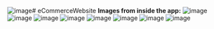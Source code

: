 ![image](https://github.com/user-attachments/assets/7d0c05e1-e19a-4991-81ad-8f5198df6256)# eCommerceWebsite
**Images from inside the app:**
![image](https://github.com/user-attachments/assets/bb2b7e74-0a1c-4fc9-b8d1-9e0748acfeb3)
![image](https://github.com/user-attachments/assets/e9310ff0-e394-442f-81c2-dd9e1ef60109)
![image](https://github.com/user-attachments/assets/5a08fd29-ba47-451a-8717-eda220cfd0ad)
![image](https://github.com/user-attachments/assets/6c44a22b-ef1d-4892-86b1-f4915904ec60)
![image](https://github.com/user-attachments/assets/ac6661ad-6bd8-432a-a2c2-7c3c334b8e7e)
![image](https://github.com/user-attachments/assets/934a5246-f766-45ac-8cbe-e28b3b1b3b92)
![image](https://github.com/user-attachments/assets/829cbb73-986e-4928-82e9-8eea19131950)
![image](https://github.com/user-attachments/assets/cc93a781-34e0-4271-b66e-ca5630c4ef3f)
